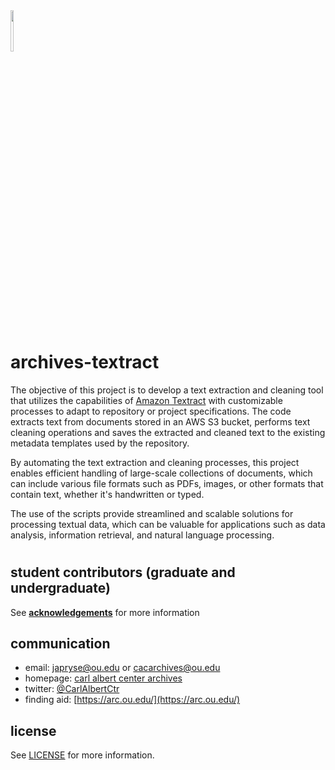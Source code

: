 <img src="https://github.com/prys0000/archives-textract/blob/b136eb96469361dac4b2a0d4eaa7093c12053efc/a-t.jpg" width=10% height=13%>

# archives-textract

The objective of this project is to develop a text extraction and cleaning tool that utilizes the capabilities of [Amazon Textract](https://aws.amazon.com/textract/?nc2=type_a) with customizable processes to adapt to repository or project specifications.  The code extracts text from documents stored in an AWS S3 bucket, performs text cleaning operations and saves the extracted and cleaned text to the existing metadata templates used by the repository. 

By automating the text extraction and cleaning processes, this project enables efficient handling of large-scale collections of documents, which can include various file formats such as PDFs, images, or other formats that contain text, whether it's handwritten or typed. 

The use of the scripts provide streamlined and scalable solutions for processing textual data, which can be valuable for applications such as data analysis, information retrieval, and natural language processing. 


#


## student contributors (graduate and undergraduate)
See [**acknowledgements**](https://github.com/prys0000/political-commercial-collection-archives/blob/main/acknowledgements.md) for more information

## communication

- email: [japryse@ou.edu](japryse@ou.edu) or [cacarchives@ou.edu](cacarchives@ou.edu)
- homepage: [carl albert center archives](https://www.ou.edu/carlalbertcenter/congressional-collection)
- twitter: [@CarlAlbertCtr](https://twitter.com/CarlAlbertCtr)
- finding aid: [https://arc.ou.edu/](https://arc.ou.edu/)

## license

See [LICENSE](https://github.com/prys0000/congressional-portal-project/blob/main/LICENSE.md) for more information.
